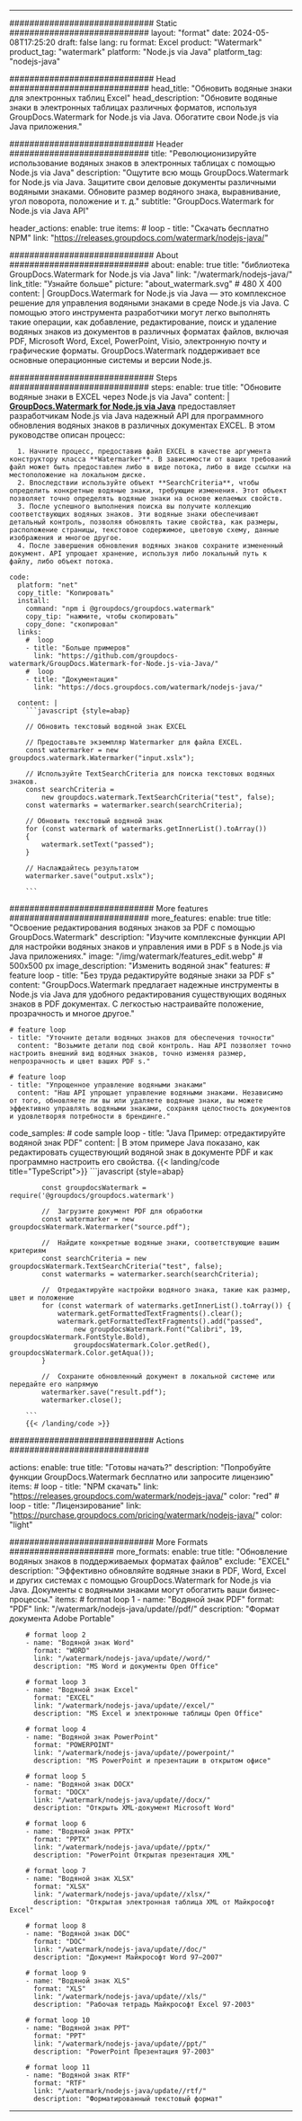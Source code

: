 
---
############################# Static ############################
layout: "format"
date:  2024-05-08T17:25:20
draft: false
lang: ru
format: Excel
product: "Watermark"
product_tag: "watermark"
platform: "Node.js via Java"
platform_tag: "nodejs-java"

############################# Head ############################
head_title: "Обновить водяные знаки для электронных таблиц Excel"
head_description: "Обновите водяные знаки в электронных таблицах различных форматов, используя GroupDocs.Watermark for Node.js via Java. Обогатите свои Node.js via Java приложения."

############################# Header ############################
title: "Революционизируйте использование водяных знаков в электронных таблицах с помощью Node.js via Java" 
description: "Ощутите всю мощь GroupDocs.Watermark for Node.js via Java. Защитите свои деловые документы различными водяными знаками. Обновите размер водяного знака, выравнивание, угол поворота, положение и т. д."
subtitle: "GroupDocs.Watermark for Node.js via Java API" 

header_actions:
  enable: true
  items:
    #  loop
    - title: "Скачать бесплатно NPM"
      link: "https://releases.groupdocs.com/watermark/nodejs-java/"
      
############################# About ############################
about:
    enable: true
    title: "библиотека GroupDocs.Watermark for Node.js via Java"
    link: "/watermark/nodejs-java/"
    link_title: "Узнайте больше"
    picture: "about_watermark.svg" # 480 X 400
    content: |
       GroupDocs.Watermark for Node.js via Java — это комплексное решение для управления водяными знаками в среде Node.js via Java. С помощью этого инструмента разработчики могут легко выполнять такие операции, как добавление, редактирование, поиск и удаление водяных знаков из документов в различных форматах файлов, включая PDF, Microsoft Word, Excel, PowerPoint, Visio, электронную почту и графические форматы. GroupDocs.Watermark поддерживает все основные операционные системы и версии Node.js.

############################# Steps ############################
steps:
    enable: true
    title: "Обновите водяные знаки в EXCEL через Node.js via Java"
    content: |
      **[GroupDocs.Watermark for Node.js via Java](https://products.groupdocs.com/watermark/nodejs-java/)** предоставляет разработчикам Node.js via Java надежный API для программного обновления водяных знаков в различных документах EXCEL. В этом руководстве описан процесс:
      
      1. Начните процесс, предоставив файл EXCEL в качестве аргумента конструктору класса **Watermarker**. В зависимости от ваших требований файл может быть предоставлен либо в виде потока, либо в виде ссылки на местоположение на локальном диске.
      2. Впоследствии используйте объект **SearchCriteria**, чтобы определить конкретные водяные знаки, требующие изменения. Этот объект позволяет точно определять водяные знаки на основе желаемых свойств.
      3. После успешного выполнения поиска вы получите коллекцию соответствующих водяных знаков. Эти водяные знаки обеспечивают детальный контроль, позволяя обновлять такие свойства, как размеры, расположение страницы, текстовое содержимое, цветовую схему, данные изображения и многое другое.
      4. После завершения обновления водяных знаков сохраните измененный документ. API упрощает хранение, используя либо локальный путь к файлу, либо объект потока.
   
    code:
      platform: "net"
      copy_title: "Копировать"
      install:
        command: "npm i @groupdocs/groupdocs.watermark"
        copy_tip: "нажмите, чтобы скопировать"
        copy_done: "скопировал"
      links:
        #  loop
        - title: "Больше примеров"
          link: "https://github.com/groupdocs-watermark/GroupDocs.Watermark-for-Node.js-via-Java/"
        #  loop
        - title: "Документация"
          link: "https://docs.groupdocs.com/watermark/nodejs-java/"
          
      content: |
        ```javascript {style=abap}

        // Обновить текстовый водяной знак EXCEL

        // Предоставьте экземпляр Watermarker для файла EXCEL.
        const watermarker = new groupdocs.watermark.Watermarker("input.xslx");

        // Используйте TextSearchCriteria для поиска текстовых водяных знаков.
        const searchCriteria = 
            new groupdocs.watermark.TextSearchCriteria("test", false);
        const watermarks = watermarker.search(searchCriteria);
        
        // Обновить текстовый водяной знак
        for (const watermark of watermarks.getInnerList().toArray())
        {
            watermark.setText("passed");
        }

        // Наслаждайтесь результатом
        watermarker.save("output.xslx");
        
        ```            

############################# More features ############################
more_features:
  enable: true
  title: "Освоение редактирования водяных знаков за PDF с помощью GroupDocs.Watermark"
  description: "Изучите комплексные функции API для настройки водяных знаков и управления ими в PDF s в Node.js via Java приложениях."
  image: "/img/watermark/features_edit.webp" # 500x500 px
  image_description: "Изменить водяной знак"
  features:
    # feature loop
    - title: "Без труда редактируйте водяные знаки за PDF s"
      content: "GroupDocs.Watermark предлагает надежные инструменты в Node.js via Java для удобного редактирования существующих водяных знаков в PDF документах. С легкостью настраивайте положение, прозрачность и многое другое."

    # feature loop
    - title: "Уточните детали водяных знаков для обеспечения точности"
      content: "Возьмите детали под свой контроль. Наш API позволяет точно настроить внешний вид водяных знаков, точно изменяя размер, непрозрачность и цвет ваших PDF s."

    # feature loop
    - title: "Упрощенное управление водяными знаками"
      content: "Наш API упрощает управление водяными знаками. Независимо от того, обновляете ли вы или удаляете водяные знаки, вы можете эффективно управлять водяными знаками, сохраняя целостность документов и удовлетворяя потребности в брендинге."
      
  code_samples:
    # code sample loop
    - title: "Java Пример: отредактируйте водяной знак PDF"
      content: |
        В этом примере Java показано, как редактировать существующий водяной знак в документе PDF и как программно настроить его свойства.
        {{< landing/code title="TypeScript">}}
        ```javascript {style=abap}
        
            const groupdocsWatermark = require('@groupdocs/groupdocs.watermark')

            //  Загрузите документ PDF для обработки
            const watermarker = new groupdocsWatermark.Watermarker("source.pdf");

            //  Найдите конкретные водяные знаки, соответствующие вашим критериям
            const searchCriteria = new groupdocsWatermark.TextSearchCriteria("test", false);
            const watermarks = watermarker.search(searchCriteria);
  
            //  Отредактируйте настройки водяного знака, такие как размер, цвет и положение
            for (const watermark of watermarks.getInnerList().toArray()) {
                watermark.getFormattedTextFragments().clear();
                watermark.getFormattedTextFragments().add("passed", 
                    new groupdocsWatermark.Font("Calibri", 19, groupdocsWatermark.FontStyle.Bold), 
                    groupdocsWatermark.Color.getRed(), groupdocsWatermark.Color.getAqua());
            }

            //  Сохраните обновленный документ в локальной системе или передайте его напрямую
            watermarker.save("result.pdf");
            watermarker.close();

        ```
        {{< /landing/code >}}


############################# Actions ############################

actions:
  enable: true
  title: "Готовы начать?"
  description: "Попробуйте функции GroupDocs.Watermark бесплатно или запросите лицензию"
  items:
    #  loop
    - title: "NPM скачать"
      link: "https://releases.groupdocs.com/watermark/nodejs-java/"
      color: "red"
        #  loop
    - title: "Лицензирование"
      link: "https://purchase.groupdocs.com/pricing/watermark/nodejs-java/"
      color: "light"


############################# More Formats #####################
more_formats:
    enable: true
    title: "Обновление водяных знаков в поддерживаемых форматах файлов"
    exclude: "EXCEL"
    description: "Эффективно обновляйте водяные знаки в PDF, Word, Excel и других системах с помощью GroupDocs.Watermark for Node.js via Java. Документы с водяными знаками могут обогатить ваши бизнес-процессы."
    items: 
        # format loop 1
        - name: "Водяной знак PDF"
          format: "PDF"
          link: "/watermark/nodejs-java/update//pdf/"
          description: "Формат документа Adobe Portable"

        # format loop 2
        - name: "Водяной знак Word"
          format: "WORD"
          link: "/watermark/nodejs-java/update//word/"
          description: "MS Word и документы Open Office"
          
        # format loop 3
        - name: "Водяной знак Excel"
          format: "EXCEL"
          link: "/watermark/nodejs-java/update//excel/"
          description: "MS Excel и электронные таблицы Open Office"

        # format loop 4
        - name: "Водяной знак PowerPoint"
          format: "POWERPOINT"
          link: "/watermark/nodejs-java/update//powerpoint/"
          description: "MS PowerPoint и презентации в открытом офисе"

        # format loop 5
        - name: "Водяной знак DOCX"
          format: "DOCX"
          link: "/watermark/nodejs-java/update//docx/"
          description: "Открыть XML-документ Microsoft Word"
          
        # format loop 6
        - name: "Водяной знак PPTX"
          format: "PPTX"
          link: "/watermark/nodejs-java/update//pptx/"
          description: "PowerPoint Открытая презентация XML"
          
        # format loop 7
        - name: "Водяной знак XLSX"
          format: "XLSX"
          link: "/watermark/nodejs-java/update//xlsx/"
          description: "Открытая электронная таблица XML от Майкрософт Excel"

        # format loop 8
        - name: "Водяной знак DOC"
          format: "DOC"
          link: "/watermark/nodejs-java/update//doc/"
          description: "Документ Майкрософт Word 97—2007"

        # format loop 9
        - name: "Водяной знак XLS"
          format: "XLS"
          link: "/watermark/nodejs-java/update//xls/"
          description: "Рабочая тетрадь Майкрософт Excel 97-2003"

        # format loop 10
        - name: "Водяной знак PPT"
          format: "PPT"
          link: "/watermark/nodejs-java/update//ppt/"
          description: "PowerPoint Презентация 97-2003"

        # format loop 11
        - name: "Водяной знак RTF"
          format: "RTF"
          link: "/watermark/nodejs-java/update//rtf/"
          description: "Форматированный текстовый формат"

---